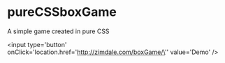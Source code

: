 pureCSSboxGame
==============

A simple game created in pure CSS

<input type='button' onClick='location.href=\'http://zimdale.com/boxGame/\'' value='Demo' />